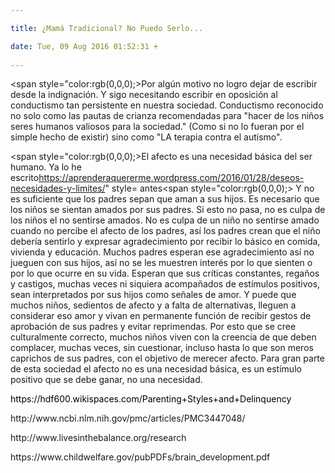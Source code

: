 ```yaml
---

title: ¿Mamá Tradicional? No Puedo Serlo...

date: Tue, 09 Aug 2016 01:52:31 +
 
---
```

<span style="color:rgb(0,0,0);>Por algún motivo no logro dejar de escribir desde la indignación. Y sigo necesitando escribir en oposición al conductismo tan persistente en nuestra sociedad. Conductismo reconocido no solo como las pautas de crianza recomendadas para "hacer de los niños seres humanos valiosos para la sociedad." (Como si no lo fueran por el simple hecho de existir) sino como "LA terapia contra el autismo".</span>

<span style="color:rgb(0,0,0);>El afecto es una necesidad básica del ser humano. Ya lo he escrito</span>https://aprenderaquererme.wordpress.com/2016/01/28/deseos-necesidades-y-limites/" style= antes<span style="color:rgb(0,0,0);> Y no es suficiente que los padres sepan que aman a sus hijos. Es necesario que los niños se sientan amados por sus padres. Si esto no pasa, no es culpa de los niños el no sentirse amados. No es culpa de un niño no sentirse amado cuando no percibe el afecto de los padres, así los padres crean que el niño debería sentirlo y expresar agradecimiento por recibir lo básico en comida, vivienda y educación. Muchos padres esperan ese agradecimiento así no jueguen con sus hijos, así no se les muestren interés por lo que sienten o por lo que ocurre en su vida. Esperan que sus críticas constantes, regaños y castigos, muchas veces ni siquiera acompañados de estímulos positivos, sean interpretados por sus hijos como señales de amor. Y puede que muchos niños, sedientos de afecto y a falta de alternativas, lleguen a considerar eso amor y vivan en permanente función de recibir gestos de aprobación de sus padres y evitar reprimendas. Por esto que se cree culturalmente correcto, muchos niños viven con la creencia de que deben complacer, muchas veces, sin cuestionar, incluso hasta lo que son meros caprichos de sus padres, con el objetivo de merecer afecto. Para gran parte de esta sociedad el afecto no es una necesidad básica, es un estímulo positivo que se debe ganar, no una necesidad.</span>
<p class="mail-border spacer" style="color:rgb(0,0,0);font-family:line-height:height:10px; 
<p id="m314" class="mail-message expanded" style="color:rgb(0,0,0);font-family:line-height: 
<p class="mail-message-header spacer" style="height:95px; 
<p class="mail-message-content collapsible zoom-normal mail-show-images" style="margin:16px 0;zoom:1; 
<p dir="ltr 
Contrario a lo que se cree por estas pautas de crianza socialmente aceptadas, los estudios científicos son claros en demostrar que los seres humanos tienen mayor probabilidad de caer en comportamientos antisociales si no reciben un trato afectuoso de sus padres. Los estudios científicos muestran que la mayor parte de la población carcelaria son personas que tuvieron ya sea padres autoritarios o indiferentes. De ahí lo irónico de los comentarios y memes en redes sociales diciendo que gracias a la correa o la chancleta generaciones completas se convirtieron en "personas de bien". Esto simplemente no es verdad y al menos 20 años de estudios científicos serios lo demuestran.
Sé que esas personas aman a sus hijos. Sé que esas personas creen que lo hacen "por su propio bien". Sé que esas personas creen estar educando y no creen estar maltratando. Sé que esas personas temen que si no corrigen a cualquier costo a sus hijos estos serán delincuentes o les irá mal en la vida. Los estudios demuestran una y otra vez que están equivocados. Y claro, una y otra vez se oye, a mí me pegaron, me disciplinaron y estoy bien, me hizo la persona responsable/exitosa/de bien que soy. Y no, no están tan bien si necesitan maltratar a un menor de edad y negar décadas de estudios científicos para justificar el maltrato recibido. Pienso con ironía: Sii, claaaaro que estás muuuuy bien, crees que tienes que usar la violencia para ejercer poder sobre un ser humano de una fracción de tu tamaño. Siii, claaaro, estás muuuuy bien si necesitas hacer que un niño tenga miedo a ser rechazado por los adultos a cambio de su bienestar para probar "quien manda". Creo yo que hay una enorme inseguridad oculta tras un adulto que crea que debe castigar a un niño ya sea físicamente o con desprecio para ser obedecido.

<p dir="ltr Por eso considero inaceptable que los psicólogos recomienden técnicas de disciplina física o retirada de afecto o rechazo al niño para conseguir cambios en el comportamiento de ese niño. Cuando recomiendan eso están diciendo una OPINIÓN o están anteponiendo la comodidad de los adultos al bienestar del niño. Están pidiendo a unos padres que mantengan o adopten pautas de crianza que no están apoyadas por estudios científicos a largo plazo. O están pidiendo que adopten pautas de crianza basadas en opiniones o estudios limitados a estudiar un cambio comportamental a corto plazo y no una calidad de vida a largo plazo. Probablemente están tratando de justificar a sus propios padres o lo que hacen con sus propios hijos al no tener suficientes recursos emocionales para criar con compasión y poniendo límites asertivamente. Están tan "perdidos" por sus creencias culturales que no pueden ver la diferencia entre poner límites y maltratar o rechazar a un ser humano. Están tan "perdidos" que no pueden ver la diferencia entre atender necesidades emocionales y el ser permisivo.
<p dir="ltr Si, con seguridad hay estudios científicos que indiquen que el conductismo cambie comportamientos específicos a corto o mediano plazo. Y esto puede ser utiles en situaciones muy puntuales que, por ejemplo, se esté poniendo en riesgo la vida. Sé que es un hecho que el ser humano evita las situaciones que les causen dolor o incomodidad física o emocional. No lo niego. Esto no significa que solo con conductismo los seres humanos se conviertan en personas más responsables o que tengan un mejor futuro (independientemente de lo que esto signifique). La verdad es que una persona que dada su crianza requiera el conductismo una y otra vez para ser "mejor ser humano" no va a serlo nunca por sí mismo, siempre requerirá motivación de afuera. Quizás por eso se escudan en la religión como algo necesario para que las personas tengan un comportamiento moral. Y no puedan creer que alguien sea moral sin ser religioso.
<p dir="ltr Y hasta ahora ningún psicólogo conductista me ha mostrado estudios que me desmientan mis teorías. Tampoco han tenido la empatía de interesarse por mi posición. Esperan que yo crea sumisamente su opinión porque ellos, la supuesta autoridad en el tema, me lo recomiendan. Asumen ignorancia y miedo en mi forma de criar y no se molestan en conocer mis razones. De parte de este tipo de psicólogos he recibido un trato condescendiente. Estos psicólogos están tan obsesionados con el comportamiento que incluso recomiendan conductismo para tratar las crisis autistas diciendo que al tener la misma "sintomatología" (para usar sus palabras propias del paradigma de la patología) de otros "problemas de comportamiento" se deben tratar de la misma manera. Y no son iguales. Están tratando de cambiar una situación tan incontrolable como una crisis epiléptica a punta de castigos lo cual simplemente no funciona ni a corto ni a largo plazo. Y cuando les hablo de investigar las causas del comportamiento, ningunean mi comentario diciendo que no crean en la psicología de diván. Y no escuchan cuando digo que me refiero a causas sensoriales. Tan poco saben de autismo... Tan poco saben comunicarse con empatía... Tan poco les interesa escuchar...
Y me da rabia que incluso digan estas cosas nombrando el cerebro, corteza pre frontal, amígdala, como si supieran de lo que hablan. Los libros de Margot Sunderland y Daniel Siegel explican bien estos mecanismos cerebrales y como NO es provocando miedo que se superan. Al contrario. No se puede superar un miedo intenso con más miedo. Creo que es por eso que hay tantos autistas con estrés post-traumático.
No creo posible desarmar una respuesta de la amígdala con miedo. El cerebro cuando está bajo los efectos del cortisol no crea nuevas conexiones neuronales. No aprende, sólo reacciona. Si hay cooperación por miedo no hay una racionalización de la situación y muy probablemente eviten ser vistos en el mal comportamiento. Cuando se busca extinguir comportamientos con conductismo se está ignorando gran parte de la información de la situación. Se está creyendo que la persona actúa desde el afán de manipular o de hacer daño. Aún si así fuera, ¿qué está detrás de ese comportamiento? Rara vez es simple capricho. Criar o atender niños, neurodivergentes o no, debería requerir de una regla básica PRESUMIR COMPETENCIA. Las personas no se portan mal porque sí. La rebeldía no es gratis. Las personas, neurodivergentes o no, no son proyectos de construcción que debamos convertir en "algo mejor". Y es posible trabajar con los niños para que ellos mismos nos ayuden a entender que no está fluyendo y propongan alternativas de atención a sus necesidades en lugar de imponerles consecuencias. No es fácil. No es cómodo. Es contracultural. Y también prepara para el futuro. No genera rebeldia. Y hasta se forman alianzas valiosas.

<p dir="ltr 
<p dir="ltr 

<p dir="ltr Bibliografía:
<p dir="ltr https://hdf600.wikispaces.com/Parenting+Styles+and+Delinquency"   >https://hdf600.wikispaces.com/Parenting+Styles+and+Delinquency
<p dir="ltr http://www.ncbi.nlm.nih.gov/pmc/articles/PMC3447048/"   >http://www.ncbi.nlm.nih.gov/pmc/articles/PMC3447048/
<p dir="ltr http://www.livesinthebalance.org/research"   >http://www.livesinthebalance.org/research
<p dir="ltr https://www.childwelfare.gov/pubPDFs/brain_development.pdf"   >https://www.childwelfare.gov/pubPDFs/brain_development.pdf
<p class="mail-message-footer spacer collapsible" style="height:0; 
<p class="mail-border spacer" style="color:rgb(0,0,0);font-family:line-height:height:12px; ]]>
